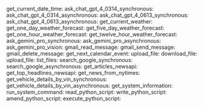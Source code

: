 get_current_date_time:
ask_chat_gpt_4_0314_synchronous:
ask_chat_gpt_4_0314_asynchronous:
ask_chat_gpt_4_0613_synchronous:
ask_chat_gpt_4_0613_asynchronous:
get_current_weather:
get_one_day_weather_forecast:
get_five_day_weather_forecast:
get_one_hour_weather_forecast:
get_twelve_hour_weather_forecast:
ask_gemini_pro_synchronous:
ask_gemini_pro_asynchronous:
ask_gemini_pro_vision:
gmail_read_message:
gmail_send_message:
gmail_delete_message:
get_next_calendar_event:
upload_file:
download_file:
upload_file:
list_files:
search_google_synchronous:
search_google_asynchronous:
get_articles_newsapi:
get_top_headlines_newsapi:
get_news_from_nytimes:
get_vehicle_details_by_vin_synchronous:
get_vehicle_details_by_vin_asynchronous:
get_system_information:
run_system_command: 
read_python_script:
write_python_script:
amend_python_script:
execute_python_script: